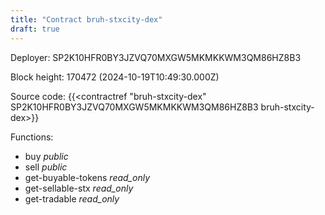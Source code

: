 ```yaml
---
title: "Contract bruh-stxcity-dex"
draft: true
---
```

Deployer: SP2K10HFR0BY3JZVQ70MXGW5MKMKKWM3QM86HZ8B3


 



Block height: 170472 (2024-10-19T10:49:30.000Z)

Source code: {{<contractref "bruh-stxcity-dex" SP2K10HFR0BY3JZVQ70MXGW5MKMKKWM3QM86HZ8B3 bruh-stxcity-dex>}}

Functions:

* buy _public_
* sell _public_
* get-buyable-tokens _read_only_
* get-sellable-stx _read_only_
* get-tradable _read_only_
